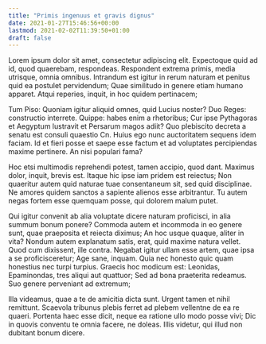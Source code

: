 ```yaml
---
title: "Primis ingenuus et gravis dignus"
date: 2021-01-27T15:46:56+00:00
lastmod: 2021-02-02T11:39:50+01:00
draft: false
---
```


Lorem ipsum dolor sit amet, consectetur adipiscing elit. Expectoque quid ad id,
quod quaerebam, respondeas. Respondent extrema primis, media utrisque, omnia
omnibus. Intrandum est igitur in rerum naturam et penitus quid ea postulet
pervidendum; Quae similitudo in genere etiam humano apparet. Atqui reperies,
inquit, in hoc quidem pertinacem;

Tum Piso: Quoniam igitur aliquid omnes, quid Lucius noster? Duo Reges:
constructio interrete. Quippe: habes enim a rhetoribus; Cur ipse Pythagoras et
Aegyptum lustravit et Persarum magos adiit? Quo plebiscito decreta a senatu est
consuli quaestio Cn. Huius ego nunc auctoritatem sequens idem faciam. Id et
fieri posse et saepe esse factum et ad voluptates percipiendas maxime
pertinere. An nisi populari fama?

Hoc etsi multimodis reprehendi potest, tamen accipio, quod dant. Maximus dolor,
inquit, brevis est. Itaque hic ipse iam pridem est reiectus; Non quaeritur
autem quid naturae tuae consentaneum sit, sed quid disciplinae. Ne amores
quidem sanctos a sapiente alienos esse arbitrantur. Tu autem negas fortem esse
quemquam posse, qui dolorem malum putet.

Qui igitur convenit ab alia voluptate dicere naturam proficisci, in alia summum
bonum ponere? Commoda autem et incommoda in eo genere sunt, quae praeposita et
reiecta diximus; An hoc usque quaque, aliter in vita? Nondum autem explanatum
satis, erat, quid maxime natura vellet. Quod cum dixissent, ille contra.
Negabat igitur ullam esse artem, quae ipsa a se proficisceretur; Age sane,
inquam. Quia nec honesto quic quam honestius nec turpi turpius. Graecis hoc
modicum est: Leonidas, Epaminondas, tres aliqui aut quattuor; Sed ad bona
praeterita redeamus. Suo genere perveniant ad extremum;

Illa videamus, quae a te de amicitia dicta sunt. Urgent tamen et nihil
remittunt. Scaevola tribunus plebis ferret ad plebem vellentne de ea re quaeri.
Portenta haec esse dicit, neque ea ratione ullo modo posse vivi; Dic in quovis
conventu te omnia facere, ne doleas. Illis videtur, qui illud non dubitant
bonum dicere.

